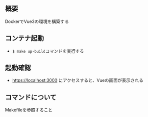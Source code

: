 ## 概要
DockerでVue3の環境を構築する

## コンテナ起動
* `$ make up-build`コマンドを実行する

## 起動確認
* [https://localhost:3000](https://localhost:3000) にアクセスすると、Vueの画面が表示される

## コマンドについて
Makefileを参照すること